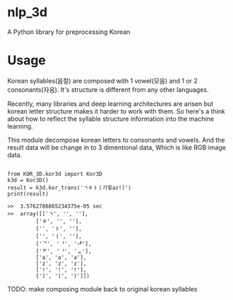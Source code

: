 # nlp_3d
A Python library for preprocessing Korean


# Usage
 Korean syllables(음절) are composed with 1 vowel(모음) and 1 or 2 consonants(자음). It's structure is different from any other languages.

 Recently, many libraries and deep learning architectures are arisen but korean letter structure makes it harder to work with them. So here's a think about how to reflect the syllable structure information into the machine learning.
 
 This module decompose korean letters to consonants and vowels. And the result data will be change in to 3 dimentional data, Which is like RGB image data.
 
<pre><code>
from KOR_3D.kor3d import Kor3D
k3d = Kor3D()
result = k3d.kor_trans('ㄱㅎㅏㅣ가힣az!)')
print(result)

>>  3.5762786865234375e-05 sec
>>  array([['ㄱ', '', ''],
         ['ㅎ', '', ''],
         ['', 'ㅏ', ''],
         ['', 'ㅣ', ''],
         ['ᄀ', 'ᅡ', 'ᆧ'],
         ['ᄒ', 'ᅵ', 'ᇂ'],
         ['a', 'a', 'a'],
         ['z', 'z', 'z'],
         ['!', '!', '!'],
         [')', ')', ')']])
</code></pre>

TODO: make composing module back to original korean syllables
